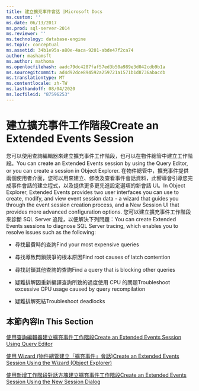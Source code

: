 ```yaml
---
title: 建立擴充事件會話 |Microsoft Docs
ms.custom: ''
ms.date: 06/13/2017
ms.prod: sql-server-2014
ms.reviewer: ''
ms.technology: database-engine
ms.topic: conceptual
ms.assetid: 34b1e95a-a80e-4aca-9201-abde47f2ca74
author: mashamsft
ms.author: mathoma
ms.openlocfilehash: aadc79dc4287faf57ed3b50a989e3d042cdb9b1a
ms.sourcegitcommit: ad4d92dce894592a259721a1571b1d8736abacdb
ms.translationtype: MT
ms.contentlocale: zh-TW
ms.lasthandoff: 08/04/2020
ms.locfileid: "87596253"
---
```

# <a name="create-an-extended-events-session"></a><span data-ttu-id="6dfc1-102">建立擴充事件工作階段</span><span class="sxs-lookup"><span data-stu-id="6dfc1-102">Create an Extended Events Session</span></span>
  <span data-ttu-id="6dfc1-103">您可以使用查詢編輯器來建立擴充事件工作階段，也可以在物件總管中建立工作階段。</span><span class="sxs-lookup"><span data-stu-id="6dfc1-103">You can create an Extended Events session by using the Query Editor, or you can create a session in Object Explorer.</span></span> <span data-ttu-id="6dfc1-104">在物件總管中，擴充事件提供兩個使用者介面，您可以用來建立、修改及查看事件會話資料，此嚮導會引導您完成事件會話的建立程式，以及提供更多更先進設定選項的新會話 UI。</span><span class="sxs-lookup"><span data-stu-id="6dfc1-104">In Object Explorer, Extended Events provides two user interfaces you can use to create, modify, and view event session data - a wizard that guides you through the event session creation process, and a New Session UI that provides more advanced configuration options.</span></span> <span data-ttu-id="6dfc1-105">您可以建立擴充事件工作階段來診斷 SQL Server 追蹤，以便解決下列問題：</span><span class="sxs-lookup"><span data-stu-id="6dfc1-105">You can create Extended Events sessions to diagnose SQL Server tracing, which enables you to resolve issues such as the following:</span></span>  
  
-   <span data-ttu-id="6dfc1-106">尋找最費時的查詢</span><span class="sxs-lookup"><span data-stu-id="6dfc1-106">Find your most expensive queries</span></span>  
  
-   <span data-ttu-id="6dfc1-107">尋找導致閂鎖競爭的根本原因</span><span class="sxs-lookup"><span data-stu-id="6dfc1-107">Find root causes of latch contention</span></span>  
  
-   <span data-ttu-id="6dfc1-108">尋找封鎖其他查詢的查詢</span><span class="sxs-lookup"><span data-stu-id="6dfc1-108">Find a query that is blocking other queries</span></span>  
  
-   <span data-ttu-id="6dfc1-109">疑難排解因重新編譯查詢所致的過度使用 CPU 的問題</span><span class="sxs-lookup"><span data-stu-id="6dfc1-109">Troubleshoot excessive CPU usage caused by query recompilation</span></span>  
  
-   <span data-ttu-id="6dfc1-110">疑難排解死結</span><span class="sxs-lookup"><span data-stu-id="6dfc1-110">Troubleshoot deadlocks</span></span>  
  
## <a name="in-this-section"></a><span data-ttu-id="6dfc1-111">本節內容</span><span class="sxs-lookup"><span data-stu-id="6dfc1-111">In This Section</span></span>  
 [<span data-ttu-id="6dfc1-112">使用查詢編輯器建立擴充事件工作階段</span><span class="sxs-lookup"><span data-stu-id="6dfc1-112">Create an Extended Events Session Using Query Editor</span></span>](../../2014/database-engine/create-an-extended-events-session-using-query-editor.md)  
  
 [<span data-ttu-id="6dfc1-113">使用 Wizard &#40;物件總管建立「擴充事件」會話&#41;</span><span class="sxs-lookup"><span data-stu-id="6dfc1-113">Create an Extended Events Session Using the Wizard &#40;Object Explorer&#41;</span></span>](../ssms/object/object-explorer.md)  
  
 [<span data-ttu-id="6dfc1-114">使用新增工作階段對話方塊建立擴充事件工作階段</span><span class="sxs-lookup"><span data-stu-id="6dfc1-114">Create an Extended Events Session Using the New Session Dialog</span></span>](../../2014/database-engine/create-an-extended-events-session-using-the-new-session-dialog.md)  
  
  
